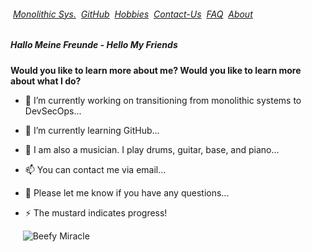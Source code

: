 ###### &nbsp;[Monolithic Sys.](./MONOLITHIC.md)&nbsp; [GitHub](./GITHUB.md)&nbsp; [Hobbies](./HOBBIES.md)&nbsp; [Contact-Us](./CONTACTUS.md)&nbsp; [FAQ](./FAQ.md)&nbsp; [About](./ABOUT.md)&nbsp;

##### Hallo Meine Freunde - Hello My Friends

**Would you like to learn more about me? 
Would you like to learn more about what I do?** 

  
- 🔭 I’m currently working on transitioning from monolithic systems to DevSecOps...
                                                      
- 🌱 I’m currently learning GitHub...

- 🤔 I am also a musician. I play drums, guitar, base, and piano...

- 📫 You can contact me via email...

- 💬 Please let me know if you have any questions...

- ⚡ The mustard indicates progress!


&nbsp;&nbsp;&nbsp;&nbsp;&nbsp;![Beefy Miracle](https://fedoraproject.org/w/uploads/6/60/Hotdog.gif)

